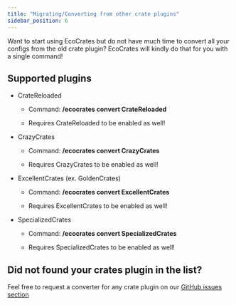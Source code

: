 ```yaml
---
title: "Migrating/Converting from other crate plugins"
sidebar_position: 6
---
```


Want to start using EcoCrates but do not have much time to convert all your configs from the old crate plugin?
EcoCrates will kindly do that for you with a single command!

## Supported plugins

- CrateReloaded
  - Command: **/ecocrates convert CrateReloaded**
  
  - Requires CrateReloaded to be enabled as well!

- CrazyCrates
  - Command: **/ecocrates convert CrazyCrates**

  - Requires CrazyCrates to be enabled as well!

- ExcellentCrates (ex. GoldenCrates)
  - Command: **/ecocrates convert ExcellentCrates**

  - Requires ExcellentCrates to be enabled as well!

- SpecializedCrates
  - Command: **/ecocrates convert SpecializedCrates**

  - Requires SpecializedCrates to be enabled as well!

## Did not found your crates plugin in the list?

Feel free to request a converter for any crate plugin on our [GitHub issues section](https://github.com/Auxilor/EcoCrates/issues/new?assignees=&labels=enhancement&template=request-a-feature.md&title=)
